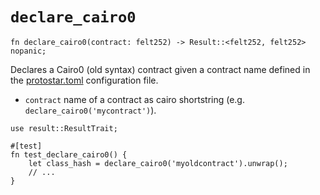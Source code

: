 # `declare_cairo0`

```cairo
fn declare_cairo0(contract: felt252) -> Result::<felt252, felt252> nopanic;
```
Declares a Cairo0 (old syntax) contract given a contract name defined in the [protostar.toml](../../05-protostar-toml.md) configuration file.

- `contract` name of a contract as cairo shortstring (e.g. `declare_cairo0('mycontract')`).

```cairo title="Example"
use result::ResultTrait;

#[test]
fn test_declare_cairo0() {
    let class_hash = declare_cairo0('myoldcontract').unwrap();
    // ...
}
```